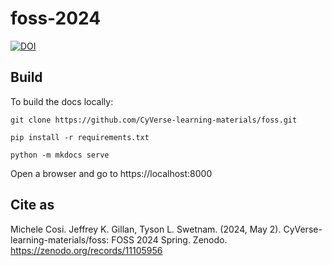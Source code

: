 # foss-2024

[![DOI](https://zenodo.org/badge/DOI/10.5281/zenodo.11105956.svg)](https://doi.org/10.5281/zenodo.11105956)

## Build

To build the docs locally:

```
git clone https://github.com/CyVerse-learning-materials/foss.git

pip install -r requirements.txt

python -m mkdocs serve
```
Open a browser and go to https://localhost:8000
## Cite as

Michele Cosi. Jeffrey K. Gillan, Tyson L. Swetnam. (2024, May 2). CyVerse-learning-materials/foss: FOSS 2024 Spring. Zenodo. https://zenodo.org/records/11105956
